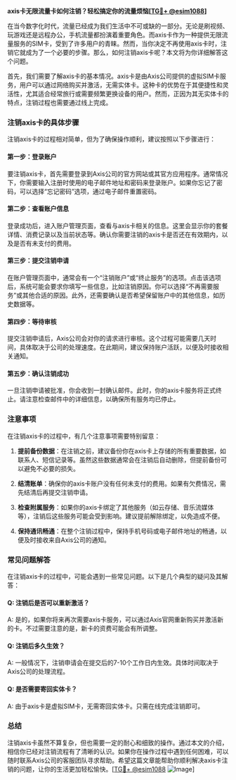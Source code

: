 **axis卡无限流量卡如何注销？轻松搞定你的流量烦恼[[TG💪+ @esim1088](https://t.me/s/esim1088)]**

在当今数字化时代，流量已经成为我们生活中不可或缺的一部分。无论是刷视频、玩游戏还是远程办公，手机流量都扮演着重要角色。而axis卡作为一种提供无限流量服务的SIM卡，受到了许多用户的青睐。然而，当你决定不再使用axis卡时，注销它就成为了一个必要的步骤。那么，如何注销axis卡呢？本文将为你详细解答这个问题。

首先，我们需要了解axis卡的基本情况。axis卡是由Axis公司提供的虚拟SIM卡服务，用户可以通过网络购买并激活，无需实体卡。这种卡的优势在于其便捷性和灵活性，尤其适合经常旅行或需要频繁更换设备的用户。然而，正因为其无实体卡的特点，注销过程也需要通过线上完成。

### 注销axis卡的具体步骤

注销axis卡的过程相对简单，但为了确保操作顺利，建议按照以下步骤进行：

#### 第一步：登录账户
要注销axis卡，首先需要登录到Axis公司的官方网站或其官方应用程序。通常情况下，你需要输入注册时使用的电子邮件地址和密码来登录账户。如果你忘记了密码，可以选择“忘记密码”选项，通过电子邮件重置密码。

#### 第二步：查看账户信息
登录成功后，进入账户管理页面，查看与axis卡相关的信息。这里会显示你的套餐详情、消费记录以及当前状态等。确认你需要注销的axis卡是否还在有效期内，以及是否有未支付的费用。

#### 第三步：提交注销申请
在账户管理页面中，通常会有一个“注销账户”或“终止服务”的选项。点击该选项后，系统可能会要求你填写一些信息，比如注销原因。你可以选择“不再需要服务”或其他合适的原因。此外，还需要确认是否希望保留账户中的其他信息，如历史数据等。

#### 第四步：等待审核
提交注销申请后，Axis公司会对你的请求进行审核。这个过程可能需要几天时间，具体取决于公司的处理速度。在此期间，建议保持账户活跃，以便及时接收相关通知。

#### 第五步：确认注销成功
一旦注销申请被批准，你会收到一封确认邮件。此时，你的axis卡服务将正式终止。请注意检查邮件中的详细信息，以确保所有服务均已停止。

### 注意事项

在注销axis卡的过程中，有几个注意事项需要特别留意：

1. **提前备份数据**：在注销之前，建议备份你在axis卡上存储的所有重要数据，如联系人、短信记录等。虽然这些数据通常会在注销后自动删除，但提前备份可以避免不必要的损失。

2. **结清账单**：确保你的axis卡账户没有任何未支付的费用。如果有欠费情况，需先结清后再提交注销申请。

3. **检查附属服务**：如果你的axis卡绑定了其他服务（如云存储、音乐流媒体等），注销后这些服务可能会受到影响。建议提前解除绑定，以免造成不便。

4. **保持通讯畅通**：在整个注销过程中，保持手机号码或电子邮件地址的畅通，以便及时接收来自Axis公司的通知。

### 常见问题解答

在注销axis卡的过程中，可能会遇到一些常见问题。以下是几个典型的疑问及其解答：

#### Q: 注销后是否可以重新激活？
A: 是的，如果你将来再次需要axis卡服务，可以通过Axis官网重新购买并激活新的卡。不过需要注意的是，新卡的资费可能会有所调整。

#### Q: 注销后多久生效？
A: 一般情况下，注销申请会在提交后的7-10个工作日内生效。具体时间取决于Axis公司的处理流程。

#### Q: 是否需要寄回实体卡？
A: 由于axis卡是虚拟SIM卡，无需寄回实体卡。只需在线完成注销即可。

### 总结

注销axis卡虽然不算复杂，但也需要一定的耐心和细致的操作。通过本文的介绍，相信你已经对注销流程有了清晰的认识。如果你在操作过程中遇到任何困难，可以随时联系Axis公司的客服团队寻求帮助。希望这篇文章能帮助你顺利解决axis卡注销的问题，让你的生活更加轻松愉快。[[TG💪+ @esim1088](https://t.me/s/esim1088) ![Image](https://i.postimg.cc/4NQfJmqS/Snipaste-2025-05-13-00-14-12.png)]